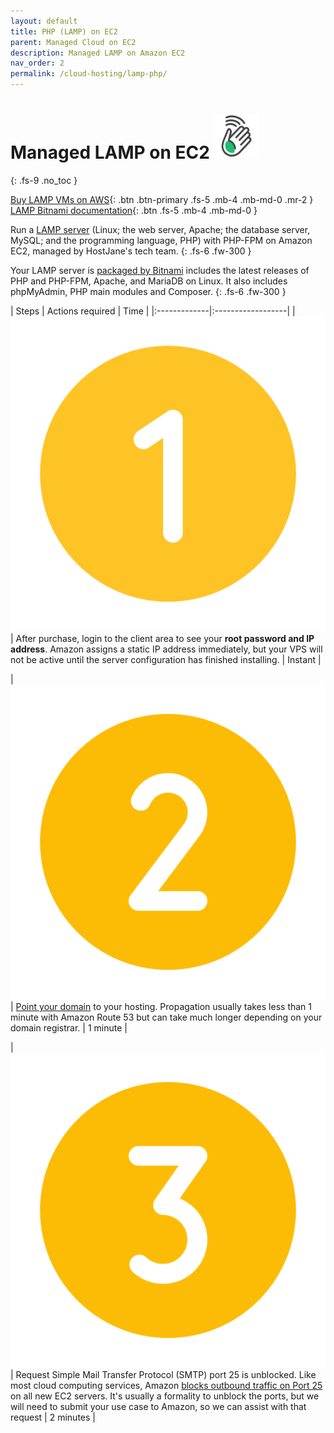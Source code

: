 ```yaml
---
layout: default
title: PHP (LAMP) on EC2
parent: Managed Cloud on EC2
description: Managed LAMP on Amazon EC2
nav_order: 2
permalink: /cloud-hosting/lamp-php/
---
```


# Managed LAMP on EC2 ![](/assets/wave.svg)
{: .fs-9 .no_toc }

[Buy LAMP VMs on AWS](https://cloud.hostjane.com/cloud/){: .btn .btn-primary .fs-5 .mb-4 .mb-md-0 .mr-2 } [LAMP Bitnami documentation](https://docs.bitnami.com/aws/infrastructure/lamp/){: .btn .fs-5 .mb-4 .mb-md-0 }

Run a [LAMP server](https://aws.amazon.com/what-is/lamp-stack/) (Linux; the web server, Apache; the database server, MySQL; and the programming language, PHP) with PHP-FPM on Amazon EC2, managed by HostJane's tech team.
{: .fs-6 .fw-300 }

<span class="green">Your LAMP server is [packaged by Bitnami](https://aws.amazon.com/marketplace/pp/prodview-6g3gzfcih6dvu) includes the latest releases of PHP and PHP-FPM, Apache, and MariaDB on Linux. It also includes phpMyAdmin, PHP main modules and Composer.</span>
{: .fs-6 .fw-300 }

| Steps       | Actions required    | Time |
|:-------------|:------------------|
|   ![](/assets/one.svg)          | After purchase, login to the client area to see your **root password and IP address**. Amazon assigns a static IP address immediately, but your VPS will not be active until the server configuration has finished installing. | Instant |

| ![](/assets/two.svg)  | [Point your domain](/point-your-domain/) to your hosting. Propagation usually takes less than 1 minute with Amazon Route 53 but can take much longer depending on your domain registrar.  | 1 minute |

| ![](/assets/three.svg)  | Request Simple Mail Transfer Protocol (SMTP) port 25 is unblocked. Like most cloud computing services, Amazon [blocks outbound traffic on Port 25](https://docs.aws.amazon.com/AWSEC2/latest/UserGuide/ec2-resource-limits.html#port-25-throttle) on all new EC2 servers. It's usually a formality to unblock the ports, but we will need to submit your use case to Amazon, so we can assist with that request | 2 minutes |